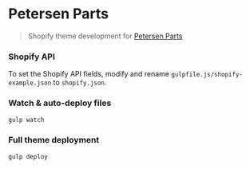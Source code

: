 # Petersen Parts

> Shopify theme development for [Petersen Parts](https://petersenparts.com)

### Shopify API

To set the Shopify API fields, modify and rename `gulpfile.js/shopify-example.json` to `shopify.json`.

### Watch & auto-deploy files

```bash
gulp watch
```

### Full theme deployment

```bash
gulp deploy
```
